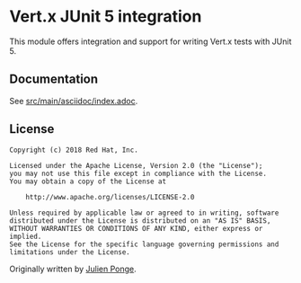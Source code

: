 # Vert.x JUnit 5 integration

This module offers integration and support for writing Vert.x tests with JUnit 5.

## Documentation

See [src/main/asciidoc/index.adoc](src/main/asciidoc/index.adoc).

## License

    Copyright (c) 2018 Red Hat, Inc.
    
    Licensed under the Apache License, Version 2.0 (the "License");
    you may not use this file except in compliance with the License.
    You may obtain a copy of the License at
    
        http://www.apache.org/licenses/LICENSE-2.0
    
    Unless required by applicable law or agreed to in writing, software
    distributed under the License is distributed on an "AS IS" BASIS,
    WITHOUT WARRANTIES OR CONDITIONS OF ANY KIND, either express or implied.
    See the License for the specific language governing permissions and
    limitations under the License.

Originally written by [Julien Ponge](https://julien.ponge.org/).
